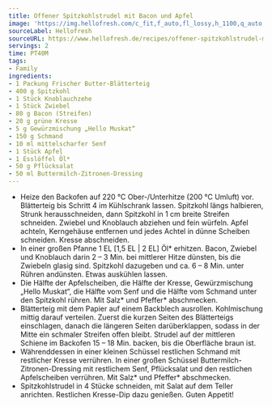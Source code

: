 ```yaml
---
title: Offener Spitzkohlstrudel mit Bacon und Apfel
image: 'https://img.hellofresh.com/c_fit,f_auto,fl_lossy,h_1100,q_auto,w_2600/hellofresh_s3/image/offener-spitzkohlstrudel-mit-bacon-und-apfel-62782e9d.jpg'
sourceLabel: Hellofresh
sourceURL: https://www.hellofresh.de/recipes/offener-spitzkohlstrudel-mit-bacon-und-apfel-623848b791689b5013141ed4
servings: 2
time: PT40M
tags:
- Family
ingredients:
- 1 Packung Frischer Butter-Blätterteig
- 400 g Spitzkohl
- 1 Stück Knoblauchzehe
- 1 Stück Zwiebel
- 80 g Bacon (Streifen)
- 20 g grüne Kresse
- 5 g Gewürzmischung „Hello Muskat“
- 150 g Schmand
- 10 ml mittelscharfer Senf
- 1 Stück Apfel
- 1 Esslöffel Öl*
- 50 g Pflücksalat
- 50 ml Buttermilch-Zitronen-Dressing
---
```


- Heize den Backofen auf 220 °C Ober-/Unterhitze (200 °C Umluft) vor.  Blätterteig bis Schritt 4 im Kühlschrank lassen.  Spitzkohl längs halbieren, Strunk herausschneiden, dann Spitzkohl in 1 cm breite Streifen schneiden.  Zwiebel und Knoblauch abziehen und fein würfeln.  Apfel achteln, Kerngehäuse entfernen und jedes Achtel in dünne Scheiben schneiden.  Kresse abschneiden.
- In einer großen Pfanne 1 EL [1,5 EL | 2 EL] Öl\* erhitzen. Bacon, Zwiebel und Knoblauch darin 2 – 3 Min. bei mittlerer Hitze dünsten, bis die Zwiebeln glasig sind.  Spitzkohl dazugeben und ca. 6 – 8 Min. unter Rühren andünsten. Etwas auskühlen lassen.
- Die Hälfte der Apfelscheiben, die Hälfte der Kresse, Gewürzmischung „Hello Muskat“, die Hälfte vom Senf und die Hälfte vom Schmand unter den Spitzkohl rühren. 
Mit Salz\* und Pfeffer\* abschmecken.
- Blätterteig mit dem Papier auf einem Backblech ausrollen. Kohlmischung mittig darauf verteilen.  Zuerst die kurzen Seiten des Blätterteigs einschlagen, danach die längeren Seiten darüberklappen, sodass in der Mitte ein schmaler Streifen offen bleibt.  Strudel auf der mittleren Schiene im Backofen 15 – 18 Min. backen, bis die Oberfläche braun ist.
- Währenddessen in einer kleinen Schüssel restlichen Schmand mit restlicher Kresse verrühren. In einer großen Schüssel Buttermilch-Zitronen-Dressing mit restlichem Senf, Pflücksalat und den restlichen Apfelscheiben verrühren. Mit Salz\* und Pfeffer\* abschmecken.
- Spitzkohlstrudel in 4 Stücke schneiden, mit Salat auf dem Teller anrichten.  Restlichen Kresse-Dip dazu genießen.  Guten Appetit!
